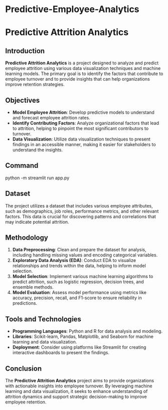 # Predictive-Employee-Analytics
# Predictive Attrition Analytics

## Introduction
**Predictive Attrition Analytics** is a project designed to analyze and predict employee attrition using various data visualization techniques and machine learning models. The primary goal is to identify the factors that contribute to employee turnover and to provide insights that can help organizations improve retention strategies.

## Objectives
- **Model Employee Attrition**: Develop predictive models to understand and forecast employee attrition rates.
- **Identify Contributing Factors**: Analyze organizational factors that lead to attrition, helping to pinpoint the most significant contributors to turnover.
- **Data Visualization**: Utilize data visualization techniques to present findings in an accessible manner, making it easier for stakeholders to understand the insights.
  
## Command
python -m streamlit run app.py 
## Dataset
The project utilizes a dataset that includes various employee attributes, such as demographics, job roles, performance metrics, and other relevant factors. This data is crucial for discovering patterns and correlations that may indicate potential attrition.

## Methodology
1. **Data Preprocessing**: Clean and prepare the dataset for analysis, including handling missing values and encoding categorical variables.
2. **Exploratory Data Analysis (EDA)**: Conduct EDA to visualize relationships and trends within the data, helping to inform model selection.
3. **Model Selection**: Implement various machine learning algorithms to predict attrition, such as logistic regression, decision trees, and ensemble methods.
4. **Model Evaluation**: Assess model performance using metrics like accuracy, precision, recall, and F1-score to ensure reliability in predictions.

## Tools and Technologies
- **Programming Languages**: Python and R for data analysis and modeling.
- **Libraries**: Scikit-learn, Pandas, Matplotlib, and Seaborn for machine learning and data visualization.
- **Deployment**: Consider using platforms like Streamlit for creating interactive dashboards to present the findings.

## Conclusion
The **Predictive Attrition Analytics** project aims to provide organizations with actionable insights into employee turnover. By leveraging machine learning and data visualization, it seeks to enhance understanding of attrition dynamics and support strategic decision-making to improve employee retention.
